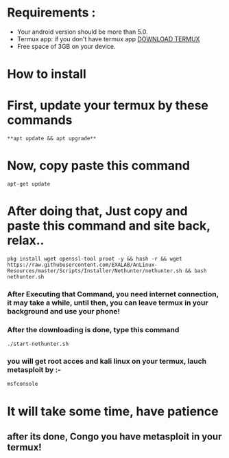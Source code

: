 # Requirements : 

- Your android version should be more than 5.0.
- Termux app: if you don't have termux app [DOWNLOAD TERMUX](https://www.youtube.com/channel/UC3hayTOYcNrOg7lBw_lN_7g)
- Free space of 3GB on your device.


# How to install

# First, update your termux by these commands

```
**apt update && apt upgrade**
```

# Now, copy paste this command 

```
apt-get update
```

# After doing that, Just copy and paste this command and site back, relax..

```
pkg install wget openssl-tool proot -y && hash -r && wget https://raw.githubusercontent.com/EXALAB/AnLinux-Resources/master/Scripts/Installer/Nethunter/nethunter.sh && bash nethunter.sh
```

### After Executing that Command, you need internet connection, it may take a while, until then, you can leave termux in your background and use your phone!

### After the downloading is done, type this command

```
./start-nethunter.sh
```

### you will get root acces and kali linux on your termux, lauch metasploit by :-

```
msfconsole
```

# It will take some time, have patience 

## after its done, Congo you have metasploit in your termux!
